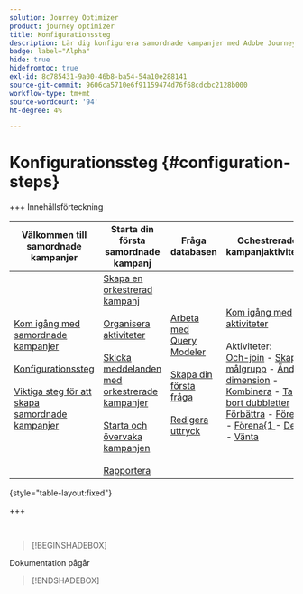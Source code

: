 ```yaml
---
solution: Journey Optimizer
product: journey optimizer
title: Konfigurationssteg
description: Lär dig konfigurera samordnade kampanjer med Adobe Journey Optimizer.
badge: label="Alpha"
hide: true
hidefromtoc: true
exl-id: 8c785431-9a00-46b8-ba54-54a10e288141
source-git-commit: 9606ca5710e6f91159474d76f68cdcbc2128b000
workflow-type: tm+mt
source-wordcount: '94'
ht-degree: 4%

---
```


# Konfigurationssteg {#configuration-steps}

+++ Innehållsförteckning

| Välkommen till samordnade kampanjer | Starta din första samordnade kampanj | Fråga databasen | Ochestrerade kampanjaktiviteter |
|---|---|---|---|
| [Kom igång med samordnade kampanjer](gs-orchestrated-campaigns.md)<br/><br/>[Konfigurationssteg](configuration-steps.md)<br/><br/>[Viktiga steg för att skapa samordnade kampanjer](gs-campaign-creation.md) | [Skapa en orkestrerad kampanj](create-orchestrated-campaign.md)<br/><br/>[Organisera aktiviteter](orchestrate-activities.md)<br/><br/>[Skicka meddelanden med orkestrerade kampanjer](send-messages.md)<br/><br/>[Starta och övervaka kampanjen](start-monitor-campaigns.md)<br/><br/>[Rapportera](reporting-campaigns.md) | [Arbeta med Query Modeler](orchestrated-query-modeler.md)<br/><br/>[Skapa din första fråga](build-query.md)<br/><br/>[Redigera uttryck](edit-expressions.md) | [Kom igång med aktiviteter](activities/about-activities.md)<br/><br/>Aktiviteter:<br/>[Och-join](activities/and-join.md) - [Skapa målgrupp](activities/build-audience.md) - [Ändra dimension](activities/change-dimension.md) - [Kombinera](activities/combine.md) - [Ta bort dubbletter](activities/deduplication.md) - [Förbättra](activities/enrichment.md) - [Förena](activities/fork.md) - [Förena&lbrace;1 ](activities/reconciliation.md) - [Dela](activities/split.md) - [Vänta](activities/wait.md) |

{style="table-layout:fixed"}

+++

<br/>

>[!BEGINSHADEBOX]

Dokumentation pågår

>[!ENDSHADEBOX]

<!--Une page unique sur la partie configuration high-level qui  présente les différentes étapes - Reprendre schema de la démo (bulk schema + dataset creation)

Explication de chaque étape dans une section avec un screenshot d'illustration + renvois vers doc AEP-->
